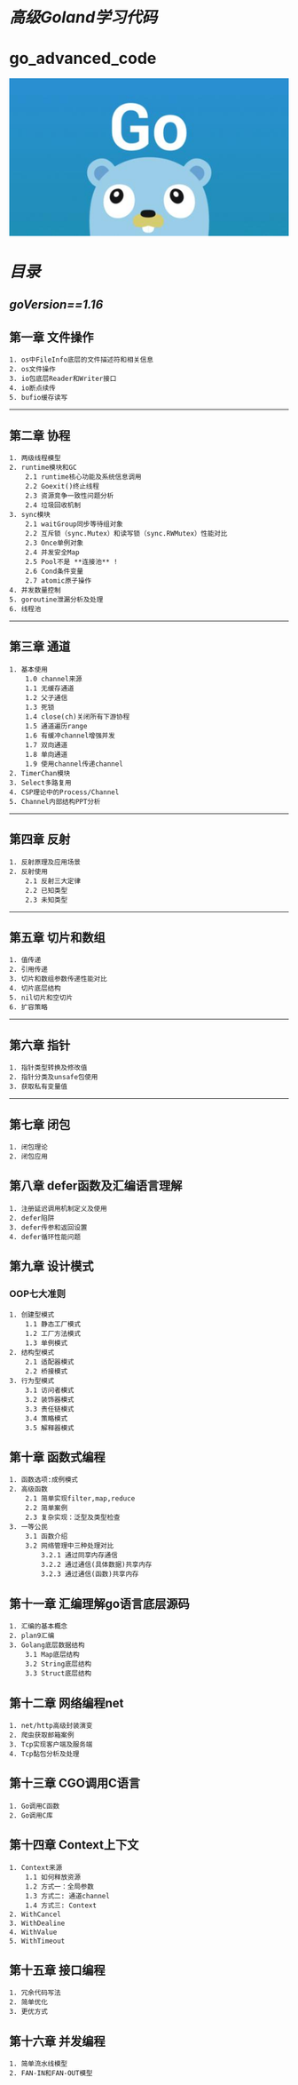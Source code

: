 # *高级Goland学习代码*
# go_advanced_code
![高级go编程](./img/advenced_go_code_logo.jpg)
# *目录*
## *goVersion==1.16*
## 第一章 文件操作
    1. os中FileInfo底层的文件描述符和相关信息
    2. os文件操作
    3. io包底层Reader和Writer接口
    4. io断点续传
    5. bufio缓存读写
---
## 第二章 协程
    1. 两级线程模型
    2. runtime模块和GC
        2.1 runtime核心功能及系统信息调用
        2.2 Goexit()终止线程
        2.3 资源竞争一致性问题分析
        2.4 垃圾回收机制
    3. sync模块
        2.1 waitGroup同步等待组对象
        2.2 互斥锁（sync.Mutex）和读写锁（sync.RWMutex）性能对比
        2.3 Once单例对象
        2.4 并发安全Map
        2.5 Pool不是 **连接池** !
        2.6 Cond条件变量
        2.7 atomic原子操作
    4. 并发数量控制
    5. goroutine泄漏分析及处理
    6. 线程池
---
## 第三章 通道
    1. 基本使用
        1.0 channel来源
        1.1 无缓存通道
        1.2 父子通信
        1.3 死锁
        1.4 close(ch)关闭所有下游协程
        1.5 通道遍历range
        1.6 有缓冲channel增强并发
        1.7 双向通道
        1.8 单向通道
        1.9 使用channel传递channel
    2. TimerChan模块
    3. Select多路复用
    4. CSP理论中的Process/Channel
    5. Channel内部结构PPT分析
---
## 第四章 反射
    1. 反射原理及应用场景
    2. 反射使用
        2.1 反射三大定律
        2.2 已知类型
        2.3 未知类型
---
## 第五章 切片和数组
    1. 值传递
    2. 引用传递
    3. 切片和数组参数传递性能对比
    4. 切片底层结构
    5. nil切片和空切片
    6. 扩容策略
---
## 第六章 指针
    1. 指针类型转换及修改值
    2. 指针分类及unsafe包使用
    3. 获取私有变量值
---
## 第七章 闭包  
    1. 闭包理论
    2. 闭包应用   
## 第八章 defer函数及汇编语言理解
    1. 注册延迟调用机制定义及使用
    2. defer陷阱
    3. defer传参和返回设置
    4. defer循环性能问题
## 第九章 设计模式
### OOP七大准则
    1. 创建型模式
        1.1 静态工厂模式
        1.2 工厂方法模式
        1.3 单例模式
    2. 结构型模式
        2.1 适配器模式
        2.2 桥接模式
    3. 行为型模式
        3.1 访问者模式
        3.2 装饰器模式
        3.3 责任链模式
        3.4 策略模式
        3.5 解释器模式
## 第十章 函数式编程
    1. 函数选项:成例模式
    2. 高级函数
        2.1 简单实现filter,map,reduce
        2.2 简单案例
        2.3 复杂实现：泛型及类型检查
    3. 一等公民
        3.1 函数介绍
        3.2 网络管理中三种处理对比
            3.2.1 通过同享内存通信
            3.2.2 通过通信(具体数据)共享内存
            3.2.3 通过通信(函数)共享内存
## 第十一章 汇编理解go语言底层源码
    1. 汇编的基本概念
    2. plan9汇编
    3. Golang底层数据结构
        3.1 Map底层结构
        3.2 String底层结构
        3.3 Struct底层结构
## 第十二章 网络编程net
    1. net/http高级封装演变
    2. 爬虫获取邮箱案例
    3. Tcp实现客户端及服务端
    4. Tcp黏包分析及处理
## 第十三章 CGO调用C语言
    1. Go调用C函数
    2. Go调用C库
## 第十四章 Context上下文
    1. Context来源
        1.1 如何释放资源
        1.2 方式一：全局参数
        1.3 方式二: 通道channel
        1.4 方式三: Context
    2. WithCancel
    3. WithDealine
    4. WithValue
    5. WithTimeout
## 第十五章 接口编程
    1. 冗余代码写法
    2. 简单优化
    3. 更优方式
## 第十六章 并发编程
    1. 简单流水线模型
    2. FAN-IN和FAN-OUT模型
